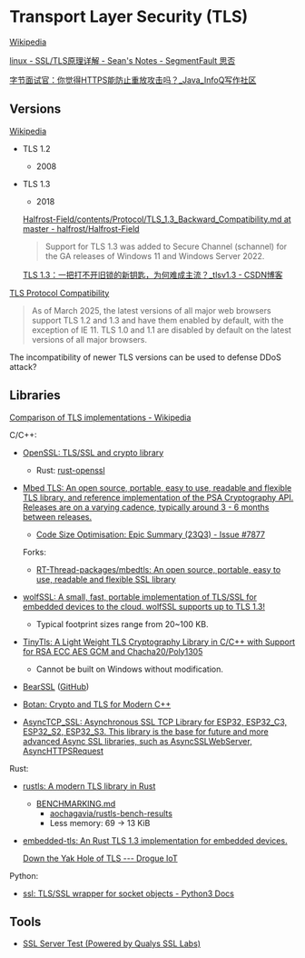 # Transport Layer Security (TLS)
[Wikipedia](https://en.wikipedia.org/wiki/Transport_Layer_Security)

[linux - SSL/TLS原理详解 - Sean's Notes - SegmentFault 思否](https://segmentfault.com/a/1190000002554673)

[字节面试官：你觉得HTTPS能防止重放攻击吗？\_Java\_InfoQ写作社区](https://xie.infoq.cn/article/65f3077fac48e688968e636e6)

## Versions
[Wikipedia](https://en.wikipedia.org/wiki/Transport_Layer_Security#History_and_development)

- TLS 1.2
  - 2008
- TLS 1.3
  - 2018

  [Halfrost-Field/contents/Protocol/TLS\_1.3\_Backward\_Compatibility.md at master - halfrost/Halfrost-Field](https://github.com/halfrost/Halfrost-Field/blob/master/contents/Protocol/TLS_1.3_Backward_Compatibility.md)

  > Support for TLS 1.3 was added to Secure Channel (schannel) for the GA releases of Windows 11 and Windows Server 2022.

  [TLS 1.3：一把打不开旧锁的新钥匙，为何难成主流？\_tlsv1.3 - CSDN博客](https://blog.csdn.net/u013129300/article/details/147806418)

[TLS Protocol Compatibility](https://support.globalsign.com/ssl/general-ssl/tls-protocol-compatibility)

> As of March 2025, the latest versions of all major web browsers support TLS 1.2 and 1.3 and have them enabled by default, with the exception of IE 11. TLS 1.0 and 1.1 are disabled by default on the latest versions of all major browsers.

The incompatibility of newer TLS versions can be used to defense DDoS attack?

## Libraries
[Comparison of TLS implementations - Wikipedia](https://en.wikipedia.org/wiki/Comparison_of_TLS_implementations)

C/C++:
- [OpenSSL: TLS/SSL and crypto library](https://github.com/openssl/openssl)
  - Rust: [rust-openssl](https://github.com/sfackler/rust-openssl)

- [Mbed TLS: An open source, portable, easy to use, readable and flexible TLS library, and reference implementation of the PSA Cryptography API. Releases are on a varying cadence, typically around 3 - 6 months between releases.](https://github.com/Mbed-TLS/mbedtls)
  - [Code Size Optimisation: Epic Summary (23Q3) - Issue #7877](https://github.com/Mbed-TLS/mbedtls/issues/7877)

  Forks:
  - [RT-Thread-packages/mbedtls: An open source, portable, easy to use, readable and flexible SSL library](https://github.com/RT-Thread-packages/mbedtls)

- [wolfSSL: A small, fast, portable implementation of TLS/SSL for embedded devices to the cloud. wolfSSL supports up to TLS 1.3!](https://github.com/wolfSSL/wolfssl)
  - Typical footprint sizes range from 20~100 KB.

- [TinyTls: A Light Weight TLS Cryptography Library in C/C++ with Support for RSA ECC AES GCM and Chacha20/Poly1305](https://github.com/Anthony-Mai/TinyTls)
  - Cannot be built on Windows without modification.

- [BearSSL](https://bearssl.org/) ([GitHub](https://github.com/unkaktus/bearssl))

- [Botan: Crypto and TLS for Modern C++](https://github.com/randombit/botan)

- [AsyncTCP\_SSL: Asynchronous SSL TCP Library for ESP32, ESP32\_C3, ESP32\_S2, ESP32\_S3. This library is the base for future and more advanced Async SSL libraries, such as AsyncSSLWebServer, AsyncHTTPSRequest](https://github.com/khoih-prog/AsyncTCP_SSL)

Rust:
- [rustls: A modern TLS library in Rust](https://github.com/rustls/rustls)
  - [BENCHMARKING.md](https://github.com/rustls/rustls/blob/main/BENCHMARKING.md)
    - [aochagavia/rustls-bench-results](https://github.com/aochagavia/rustls-bench-results)
    - Less memory: 69 → 13 KiB
- [embedded-tls: An Rust TLS 1.3 implementation for embedded devices.](https://github.com/drogue-iot/embedded-tls)

  [Down the Yak Hole of TLS --- Drogue IoT](https://blog.drogue.io/yak-hole-of-tls/)

Python:
- [ssl: TLS/SSL wrapper for socket objects - Python3 Docs](https://docs.python.org/3/library/ssl.html)

## Tools
- [SSL Server Test (Powered by Qualys SSL Labs)](https://www.ssllabs.com/ssltest/)
